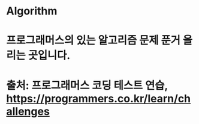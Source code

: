 # Algorithm
# 프로그래머스의 있는 알고리즘 문제 푼거 올리는 곳입니다.
# 출처: 프로그래머스 코딩 테스트 연습, https://programmers.co.kr/learn/challenges
